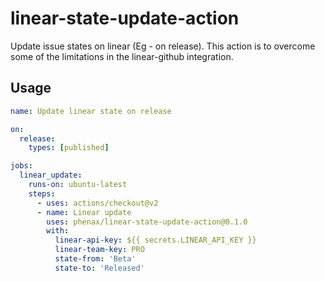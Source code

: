 # linear-state-update-action

Update issue states on linear (Eg - on release). This action is to overcome some of the limitations in the linear-github integration.


## Usage

```yml
name: Update linear state on release

on:
  release:
    types: [published]

jobs:
  linear_update:
    runs-on: ubuntu-latest
    steps:
      - uses: actions/checkout@v2
      - name: Linear update
        uses: phenax/linear-state-update-action@0.1.0
        with:
          linear-api-key: ${{ secrets.LINEAR_API_KEY }}
          linear-team-key: PRO
          state-from: 'Beta'
          state-to: 'Released'
```

